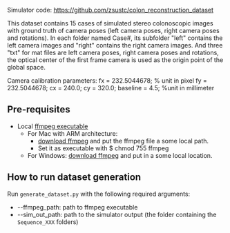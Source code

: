  Simulator code:  https://github.com/zsustc/colon_reconstruction_dataset

This dataset contains 15 cases of simulated stereo colonoscopic images with ground truth of camera poses
 (left camera poses, right camera poses and rotations).
In each folder named Case#, its subfolder "left" contains the left camera images and "right" contains
the right camera images.
And three "txt" for mat files are left camera poses, right camera poses and rotations, the optical center
of the first frame camera is used as the origin point of the global space.

Camera calibration parameters: fx = 232.5044678; % unit in pixel fy = 232.5044678; cx = 240.0;
 cy = 320.0; baseline = 4.5; %unit in millimeter


## Pre-requisites
* Local [ffmpeg executable](https://ffmpeg.org/download.html)
  * For Mac with ARM architecture:
    * [download ffmpeg](https://www.osxexperts.net/) and put the ffmpeg file a some local path. 
    * Set it as executable with $ chmod 755 ffmpeg
  * For Windows:
   [download ffmpeg](https://ffmpeg.org/download.html)
   and put in a some local location.


## How to run dataset generation
Run `generate_dataset.py` with the following required arguments:
* --ffmpeg_path: path to ffmpeg executable
* --sim_out_path: path to the simulator output (the folder containing the `Sequence_XXX` folders)
